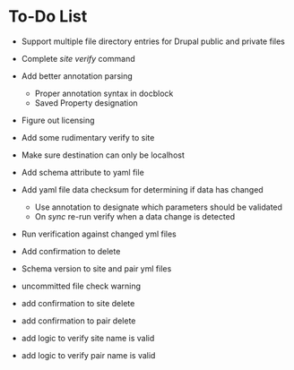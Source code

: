 # To-Do List

- Support multiple file directory entries for Drupal public and private files

- Complete _site verify_ command

- Add better annotation parsing
  - Proper annotation syntax in docblock
  - Saved Property designation

- Figure out licensing

- Add some rudimentary verify to site

- Make sure destination can only be localhost

- Add schema attribute to yaml file

- Add yaml file data checksum for determining if data has changed
  - Use annotation to designate which parameters should be validated
  - On _sync_ re-run verify when a data change is detected

- Run verification against changed yml files

- Add confirmation to delete

- Schema version to site and pair yml files

- uncommitted file check warning

- add confirmation to site delete

- add confirmation to pair delete

- add logic to verify site name is valid

- add logic to verify pair name is valid